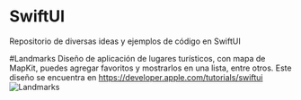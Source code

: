 # SwiftUI
Repositorio de diversas ideas y ejemplos de código en SwiftUI

#Landmarks
Diseño de aplicación de lugares turísticos, con mapa de MapKit, puedes agregar favoritos y mostrarlos en una lista, entre otros. Este diseño se encuentra en https://developer.apple.com/tutorials/swiftui
![Landmarks](https://firebasestorage.googleapis.com/v0/b/matiasnnr-repository.appspot.com/o/Landmark%2Flandmark1.png?alt=media&token=bb66eb56-9650-477b-8765-1de639fe3ad9)
